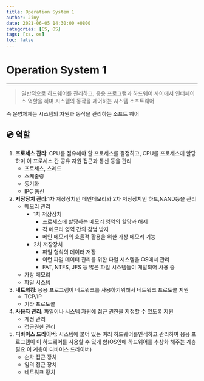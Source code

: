 ```yaml
---
title: Operation System 1
author: Jiny
date: 2021-06-05 14:30:00 +0800
categories: [CS, OS]
tags: [cs, os]
toc: false
---
```

 
# Operation System 1
___

> 일반적으로 하드웨어를 관리하고, 응용 프로그램과 하드웨어 사이에서 인터페이스 역할을 하며 시스템의 동작을 제어하는 시스템 소프트웨어

즉 운영체제는 시스템의 자원과 동작을 관리하는 소프트 웨어

## 💿 **역할**

1. **프로세스 관리**: CPU를 점유해야 할 프로세스를 결정하고, CPU를 프로세스에 할당하며 이 프로세스 간 공유 자원 접근과 통신 등을 관리
   - 프로세스, 스레드
   - 스케줄링
   - 동기화
   - IPC 통신
2. **저장장치 관리**:1차 저장장치인 메인메모리와 2차 저장장치인 하드,NAND등을 관리
   - 메모리 관리
     - 1차 저장장치
       - 프로세스에 할당하는 메모리 영역의 할당과 해제
       - 각 메모리 영역 간의 참범 방지
       - 메인 메모리의 효율적 활용을 위한 가상 메모리 기능
     - 2차 저장장치
       - 파일 형식의 데이터 저장
       - 이런 파일 데이터 관리를 위한 파일 시스템을 OS에서 관리
       - FAT, NTFS, JFS 등 많은 파일 시스템들이 개발되어 사용 중
   - 가상 메모리
   - 파일 시스템
3. **네트워킹**: 응용 프로그램이 네트워크를 사용하기위해서 네트워크 프로토콜 지원
   - TCP/IP
   - 기타 프로토콜
4. **사용자 관리**: 파일이나 시스템 자원에 접근 권한을 지정할 수 있도록 지원
   - 계정 관리
   - 접근권한 관리
5. **디바이스 드라이버**: 시스템에 붙어 있는 여러 하드웨어를인식하고 관리하여 응용 프로그램이 이 하드웨어를 사용할 수 있게 함(OS안에 하드웨어를 추상화 해주는 계층 필요 이 계층이 디바이스 드라이버)
   - 순차 접근 장치
   - 임의 접근 장치
   - 네트워크 장치